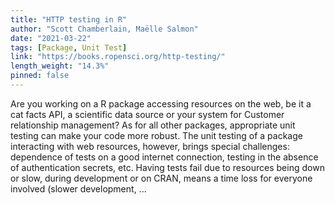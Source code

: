 ```yaml
---
title: "HTTP testing in R"
author: "Scott Chamberlain, Maëlle Salmon"
date: "2021-03-22"
tags: [Package, Unit Test]
link: "https://books.ropensci.org/http-testing/"
length_weight: "14.3%"
pinned: false
---
```


Are you working on a R package accessing resources on the web, be it a cat facts API, a scientific data source or your system for Customer relationship management?
As for all other packages, appropriate unit testing can make your code more robust.
The unit testing of a package interacting with web resources, however, brings special challenges:
dependence of tests on a good internet connection, testing in the absence of authentication secrets, etc.
Having tests fail due to resources being down or slow, during development or on CRAN, means a time loss for everyone involved (slower development, ...
